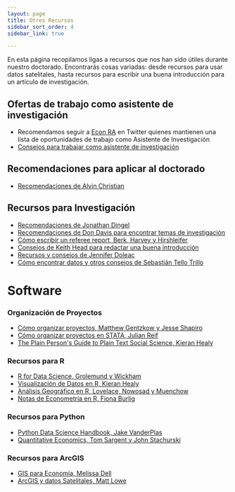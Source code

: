 ```yaml
---
layout: page
title: Otros Recursos
sidebar_sort_order: 4
sidebar_link: true

---
```


En esta página recopilamos ligas a recursos que nos han sido útiles durante nuestro doctorado. Encontrarás cosas variadas: desde recursos para usar datos satelitales, hasta recursos para escribir una buena introducción para un artículo de investigación.

## Ofertas de trabajo como asistente de investigación

* Recomendamos seguir a [Econ RA](https://twitter.com/econ_ra) en Twitter quienes mantienen una lista de oportunidades de trabajo como Asistente de Investigación
* [Consejos para trabajar como asistente de investigación](https://raguide.github.io/)

## Recomendaciones para aplicar al doctorado

* [Recomendaciones de Alvin Christian](https://www.alvinchristian.com/resources)


## Recursos para Investigación

* [Recomendaciones de Jonathan Dingel](https://tradediversion.net/2018/12/17/research-resources-that-i-recommend/)
* [Recomendaciones de Don Davis para encontrar temas de investigación](http://www.columbia.edu/~drd28/Thesis%20Research.pdf)
* [Cómo escribir un referee report, Berk, Harvey y Hirshleifer](https://www.aeaweb.org/articles?id=10.1257/jep.31.1.231)
* [Consejos de Keith Head para redactar una buena introducción](http://blogs.ubc.ca/khead/research/research-advice/formula)
* [Recursos y consejos de Jennifer Doleac](http://jenniferdoleac.com/resources/)
* [Cómo encontrar datos y otros consejos de Sebastián Tello Trillo](https://sebastiantellotrillo.com/resources)





# Software

### Organización de Proyectos

* [Cómo organizar proyectos, Matthew Gentzkow y Jesse Shapiro](https://web.stanford.edu/~gentzkow/research/CodeAndData.pdf)
* [Cómo organizar proyectos en STATA, Julian Reif](https://reifjulian.github.io/guide/)
* [The Plain Person's Guide to Plain Text Social Science, Kieran Healy](https://kieranhealy.org/files/papers/plain-person-text.pdf)

### Recursos para R
* [R for Data Science, Grolemund y Wickham](https://r4ds.had.co.nz/)
* [Visualización de Datos en R, Kieran Healy](https://socviz.co/)
* [Análisis Geográfico en R, Lovelace, Nowosad y Muenchow](https://bookdown.org/robinlovelace/geocompr/)
* [Notas de Econometría en R, Fiona Burlig](https://www.fionaburlig.com/teaching/are212)

### Recursos para Python

* [Python Data Science Handbook, Jake VanderPlas](https://jakevdp.github.io/PythonDataScienceHandbook/)
* [Quantitative Economics, Tom Sargent y John Stachurski](https://python.quantecon.org/)

### Recursos para ArcGIS

* [GIS para Economía, Melissa Dell](https://scholar.harvard.edu/files/dell/files/090110combined_gis_notes.pdf)
* [ArcGIS y datos Satelitales, Matt Lowe](https://mattlowe.site/wp-content/uploads/2020/04/Lowe_LightsArcGuide.pdf)
